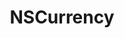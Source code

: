 ﻿---
uid: crmscript_ref_NSCurrency
title: NSCurrency
intellisense: Void.NSCurrency
keywords: NSCurrency
so.topic: reference
---
